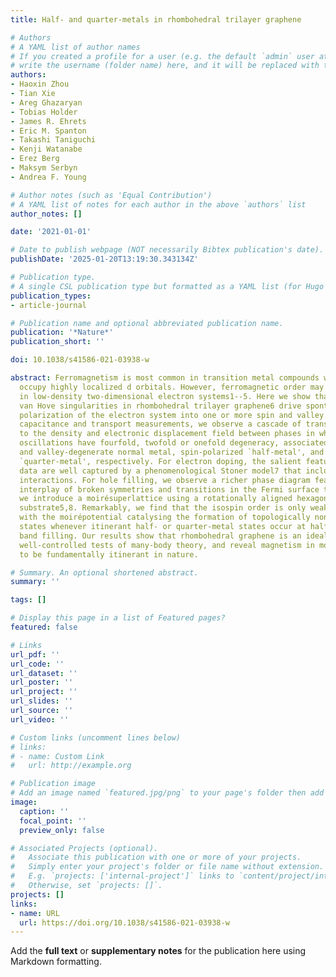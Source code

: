 ```yaml
---
title: Half- and quarter-metals in rhombohedral trilayer graphene

# Authors
# A YAML list of author names
# If you created a profile for a user (e.g. the default `admin` user at `content/authors/admin/`), 
# write the username (folder name) here, and it will be replaced with their full name and linked to their profile.
authors:
- Haoxin Zhou
- Tian Xie
- Areg Ghazaryan
- Tobias Holder
- James R. Ehrets
- Eric M. Spanton
- Takashi Taniguchi
- Kenji Watanabe
- Erez Berg
- Maksym Serbyn
- Andrea F. Young

# Author notes (such as 'Equal Contribution')
# A YAML list of notes for each author in the above `authors` list
author_notes: []

date: '2021-01-01'

# Date to publish webpage (NOT necessarily Bibtex publication's date).
publishDate: '2025-01-20T13:19:30.343134Z'

# Publication type.
# A single CSL publication type but formatted as a YAML list (for Hugo requirements).
publication_types:
- article-journal

# Publication name and optional abbreviated publication name.
publication: '*Nature*'
publication_short: ''

doi: 10.1038/s41586-021-03938-w

abstract: Ferromagnetism is most common in transition metal compounds where electrons
  occupy highly localized d orbitals. However, ferromagnetic order may also arise
  in low-density two-dimensional electron systems1--5. Here we show that gate-tuned
  van Hove singularities in rhombohedral trilayer graphene6 drive spontaneous ferromagnetic
  polarization of the electron system into one or more spin and valley flavours. Using
  capacitance and transport measurements, we observe a cascade of transitions tuned
  to the density and electronic displacement field between phases in which quantum
  oscillations have fourfold, twofold or onefold degeneracy, associated with a spin-
  and valley-degenerate normal metal, spin-polarized `half-metal', and spin- and valley-polarized
  `quarter-metal', respectively. For electron doping, the salient features of the
  data are well captured by a phenomenological Stoner model7 that includes valley-anisotropic
  interactions. For hole filling, we observe a richer phase diagram featuring a delicate
  interplay of broken symmetries and transitions in the Fermi surface topology. Finally,
  we introduce a moirésuperlattice using a rotationally aligned hexagonal boron nitride
  substrate5,8. Remarkably, we find that the isospin order is only weakly perturbed,
  with the moirépotential catalysing the formation of topologically nontrivial gapped
  states whenever itinerant half- or quarter-metal states occur at half- or quarter-superlattice
  band filling. Our results show that rhombohedral graphene is an ideal platform for
  well-controlled tests of many-body theory, and reveal magnetism in moirématerials4,5,9,10
  to be fundamentally itinerant in nature.

# Summary. An optional shortened abstract.
summary: ''

tags: []

# Display this page in a list of Featured pages?
featured: false

# Links
url_pdf: ''
url_code: ''
url_dataset: ''
url_poster: ''
url_project: ''
url_slides: ''
url_source: ''
url_video: ''

# Custom links (uncomment lines below)
# links:
# - name: Custom Link
#   url: http://example.org

# Publication image
# Add an image named `featured.jpg/png` to your page's folder then add a caption below.
image:
  caption: ''
  focal_point: ''
  preview_only: false

# Associated Projects (optional).
#   Associate this publication with one or more of your projects.
#   Simply enter your project's folder or file name without extension.
#   E.g. `projects: ['internal-project']` links to `content/project/internal-project/index.md`.
#   Otherwise, set `projects: []`.
projects: []
links:
- name: URL
  url: https://doi.org/10.1038/s41586-021-03938-w
---
```


Add the **full text** or **supplementary notes** for the publication here using Markdown formatting.
